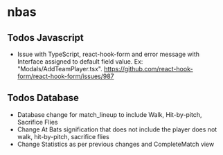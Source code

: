 # nbas

## Todos Javascript

- Issue with TypeScript, react-hook-form and error message with Interface assigned to default field value. Ex: "Modals/AddTeamPlayer.tsx". https://github.com/react-hook-form/react-hook-form/issues/987

## Todos Database
- Database change for match_lineup to include Walk, Hit-by-pitch, Sacrifice Flies
- Change At Bats signification that does not include the player does not walk, hit-by-pitch, sacrifice flies
- Change Statistics as per previous changes and CompleteMatch view